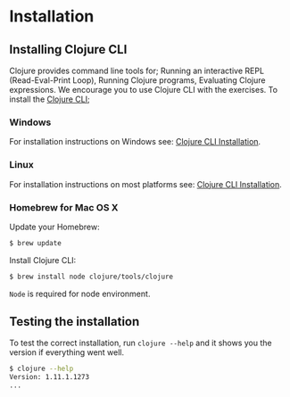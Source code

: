 # Installation

## Installing Clojure CLI

Clojure provides command line tools for; Running an interactive REPL (Read-Eval-Print Loop), Running Clojure programs, Evaluating Clojure expressions.
We encourage you to use Clojure CLI with the exercises. To install the [Clojure CLI](https://clojure.org/guides/deps_and_cli);

### Windows
For installation instructions on Windows see: [Clojure CLI Installation](https://clojure.org/guides/getting_started#_installation_on_windows).

### Linux
For installation instructions on most platforms see: [Clojure CLI Installation](https://clojure.org/guides/getting_started#_installation_on_linux).

### Homebrew for Mac OS X
Update your Homebrew:

``` bash
$ brew update
```

Install Clojure CLI:
``` bash
$ brew install node clojure/tools/clojure
```

`Node` is required for node environment.

## Testing the installation

To test the correct installation, run `clojure --help` and it shows you the version if everything went well.

```bash
$ clojure --help
Version: 1.11.1.1273
...
```
